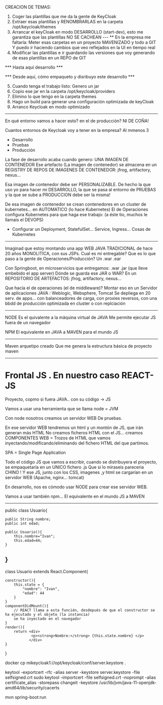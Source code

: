 CREACION DE TEMAS:

1. Coger las plantillas que me da la gente de KeyCloak
2. Extraer esas plantillas y RENOMBRARLAS en la carpeta /opt/keycloak/themes
3. Arrancar el keyCloak en modo DESARROLLO (start-dev), esto me garantiza que las plantillas NO SE CACHEAN
--- ** En la empresa me faltaría: Meter esas carpetas en un proyecto MAVENIZADO y todo a GIT
   Y puedo ir haciendo cambios que veo reflejados en la UI en tiempo real
4. Modificar las plantillas e ir guardando las versiones que voy generando de esas plantillas en un REPO de GIT
 
*** Hasta aquí desarrollo ***

*** Desde aquí, cómo empaqueto y disribuyo este desarrollo ***


5. Cuando tenga el trabajo listo: Genero un jar
6. Copio ese jar en la carpeta /opt/keycloak/providers
7. Elimino lo que tengo en la carpeta themes
8. Hago un build para generar una configuración optimizada de keyCloak
9. Arranco Keycloak en modo optimizado


---

En qué entorno vamos a hacer esto? en el de producción? NI DE COÑA!

Cuantos entornos de Keycloak voy a tener en la empresa? Al mmenos 3

- Desarrollo
- Pruebas
- Producción

La fase de desarrollo acaba cuando genero: UNA IMAGEN DE CONTENEDOR
Ese artefacto (La imagen de contenedor) se almacena en un REGISTRY DE REPOS DE IMAGENES DE CONTENEDOR: jfrog, artifactory, nexus...

Esa imagen de contenedor debe ser PERSONALIZABLE. 
De hecho la que uso yo para hacer mi DESARROLLO, la que se pasa al entorno de PRUEBAS y la que se sube a PRODUCCION debe ser la misma!

De esa imagen de contenedor se crean contenedores en un cluster de kubernetes... en AUTOMATICO (lo hace Kubernetes)
El de Operaciones configura Kubernetes para que haga ese trabajo: (a éste tio, muchos le llamais el DEVOPS)
- Configurar un Deployment, StatefulSet... Service, Ingress... Cosas de Kubernetes

---

Imaginad que estoy montando una app WEB JAVA TRADICIONAL de hace 20 años MONOLITICA, con sus JSPs.
Cual es mi entregable? Que es lo que paso a la gente de Operaciones/Producción? Un .war .ear

Con Springboot, en microservicios que entregamos: .war .jar (que lleve embebido el app server)
Dónde se guarda ese JAR o WAR? En un REPOSITORIO DE ARTEFACTOS: jfrog, artifactory, nexus...

Que hacía el de operaciones (el de middleware)? Montar eso en un Servidor de aplicaciones JAVA : Weblogic, Websphere, Tomcat
Se depliega en 20 serv. de apps... con balanceadores de carga, con proxies reversos, con una bbdd de producción optimizada en cluster o con replciación

---

NODE    Es el quivalente a la máquina virtual de JAVA
        Me permite ejecutar JS fuera de un navegador

NPM     El equivalente en JAVA a MAVEN para el mundo JS

---

Maven arquetipo creado
Que me genera la estructura básica de proyecto maven

----

# Frontal JS . En nuestro caso REACT-JS

Proyecto, copmo si fuera JAVA.. con su código -> JS

Vamos a usar una herramienta que se llama node = JVM

Con node nosotros creamos un servidor WEB De pruebas.

En ese servidor WEB tendremos un html y un montón de JS, que irán generan más HTML
No creamos ficheros HTML con el JS... creamos COMPONENTES WEB = Trozos de HTML
que vamos inyectando/modificando/eliminando del fichero HTML del que partimos.

SPA = Single Page Application

Todo el código JS que vamos a escribir, cuando se distribuyera el proyecto, se empaquetaría en un UNICO fichero .js
Que si lo miraseis pareceria CHINO !
Y ese JS, junto con los CSS, imagenes ,y html se cargarían en un servidor WEB (Apache, nginx... tomcat)

En desarrollo, nos es cómodo usar NODE para crear ese servidor WEB.

Vamos a usar también npm... El equivalente en el mundo JS a MAVEN


---

public class Usuario{
    
    public String nombre;
    public int edad;
    
    public Usuario(){
        this.nombre="Ivan";
        this.edad=44;
    }
    
}
---
class Usuario extends React.Component{
    
    constructor(){
        this.state = {
            "nombre": "Ivan",
            "edad": 44
        }
    }
    componentDidMount(){
        // REACT llama a esta función, desdepués de que el constructor se ha ejecutado y el objeto (la instancia)
        se ha inyectado en el navegador
    }
    render(){
        return <div>
                <p><strong>Nombre:</strong> {this.state.nombre} </p>
               </div>
    }
    
}

<Usuario>


docker cp mikeycloak1://opt/keycloak/conf/server.keystore .

keytool -exportcert -rfc -alias server -keystore server.keystore -file selfsigned.crt
sudo keytool -importcert -file selfsigned.crt -noprompt -alias certificate_alias -storepass changeit -keystore /usr/lib/jvm/java-11-openjdk-amd64/lib/security/cacerts

mvn spring-boot:run